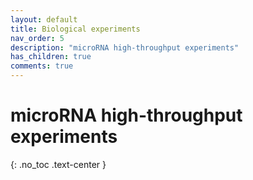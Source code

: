 ```yaml
---
layout: default
title: Biological experiments
nav_order: 5
description: "microRNA high-throughput experiments"
has_children: true
comments: true
---
```


# microRNA high-throughput experiments
{: .no_toc .text-center }
